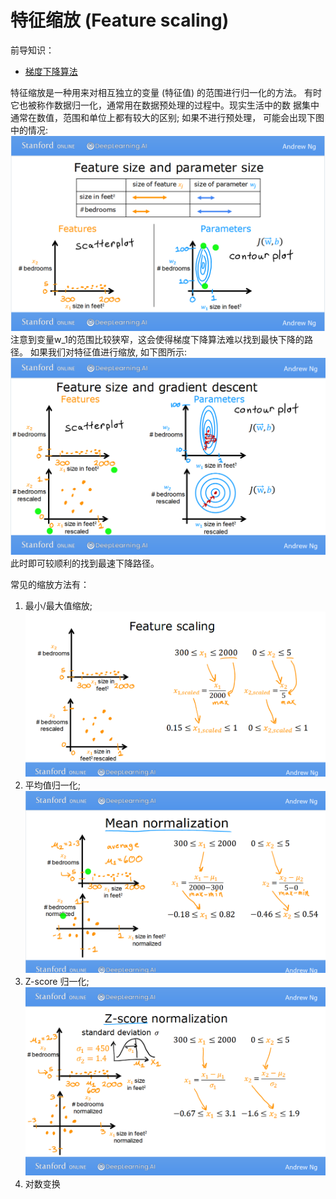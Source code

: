 # 特征缩放 (Feature scaling)

前导知识：

* [梯度下降算法](gradient_descent.md)

特征缩放是一种用来对相互独立的变量 (特征值) 的范围进行归一化的方法。
有时它也被称作数据归一化，通常用在数据预处理的过程中。现实生活中的数
据集中通常在数值，范围和单位上都有较大的区别; 如果不进行预处理，
可能会出现下图中的情况: 
![](pictures/feature_scaling_1.png)
注意到变量w_1的范围比较狭窄，这会使得梯度下降算法难以找到最快下降的路径。
如果我们对特征值进行缩放, 如下图所示: 
![](pictures/feature_scaling_2.png)
此时即可较顺利的找到最速下降路径。

常见的缩放方法有：
1. 最小/最大值缩放; 
![](pictures/feature_scaling_3.png)
2. 平均值归一化;
![](pictures/feature_scaling_4.png)
3. Z-score 归一化; 
![](pictures/feature_scaling_5.png)
4. 对数变换
